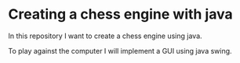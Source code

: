 # Creating a chess engine with java

In this repository I want to create a chess engine using java.

To play against the computer I will implement a GUI using
java swing.